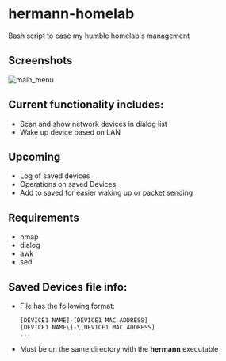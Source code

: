 # hermann-homelab
Bash script to ease my humble homelab's management

## Screenshots
![main_menu](https://imgur.com/Jm5jsVR)

## Current functionality includes:
* Scan and show network devices in dialog list
* Wake up device based on LAN

## Upcoming
* Log of saved devices
* Operations on saved Devices
* Add to saved for easier waking up or packet sending

## Requirements
* nmap
* dialog
* awk
* sed

## Saved Devices file info:
* File has the following format:
  ```
  [DEVICE1 NAME]-[DEVICE1 MAC ADDRESS]
  [DEVICE1 NAME\]-\[DEVICE1 MAC ADDRESS]
  ...
  ```
* Must be on the same directory with the **hermann** executable
